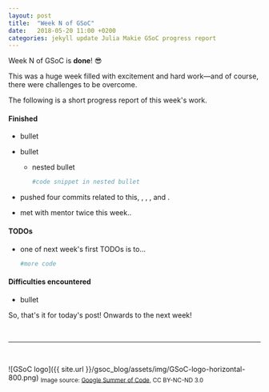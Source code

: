 ```yaml
---
layout: post
title:  "Week N of GSoC"
date:   2018-05-20 11:00 +0200
categories: jekyll update Julia Makie GSoC progress report
---
```


Week N of GSoC is **done**! 😎

This was a huge week filled with excitement and hard work—and of course, there were challenges to be overcome.

The following is a short progress report of this week's work.


#### Finished
* bullet
* bullet
	* nested bullet

		```julia
		#code snippet in nested bullet
		```

* pushed four commits related to this, [](), [](), [](), and []().
* met with mentor twice this week..


#### TODOs
* one of next week's first TODOs is to...

	```julia
	#more code
	```

#### Difficulties encountered
* bullet

So, that's it for today's post! Onwards to the next week!


<br>

---

<br>

![GSoC logo]({{ site.url }}/gsoc_blog/assets/img/GSoC-logo-horizontal-800.png)
<sub>Image source: [Google Summer of Code](https://developers.google.com/open-source/gsoc/resources/marketing#logos_and_artwork), CC BY-NC-ND 3.0</sub>